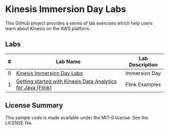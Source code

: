 # Kinesis Immersion Day Labs
This GitHub project provides a series of lab exercises which help users learn about Kinesis on the AWS platform.  



## Labs
|# |Lab Name |Lab Description |
|---- |---- | ----|
|0 |[Kinesis Immersion Day Labs](materials/README.md) |Immersion Day |
|1 |[Getting started with Kinesis Data Analytics for Java (Flink)](lab1/README.md) |Flink Examples |



## License Summary

This sample code is made available under the MIT-0 license. See the LICENSE file.
